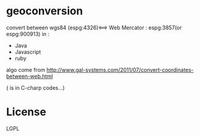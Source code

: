 geoconversion
=============
convert between wgs84 (espg:4326)<==> Web Mercator : espg:3857(or espg:900913) in :
* Java
* Javascript
* ruby

algo come from 
http://www.gal-systems.com/2011/07/convert-coordinates-between-web.html

( is in C-charp codes...)

License
=======
LGPL